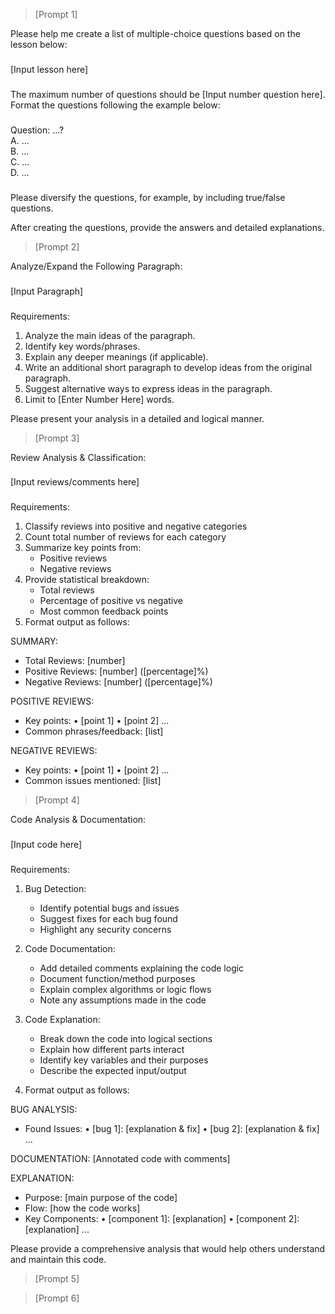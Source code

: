 > [Prompt 1]

Please help me create a list of multiple-choice questions based on the lesson below:
###
[Input lesson here]
###
The maximum number of questions should be [Input number question here]. Format the questions following the example below:
###
Question: ...?  
A. ...  
B. ...  
C. ...  
D. ...  
###
Please diversify the questions, for example, by including true/false questions.

After creating the questions, provide the answers and detailed explanations.

> [Prompt 2]

Analyze/Expand the Following Paragraph:
###
[Input Paragraph]
###

Requirements:
1. Analyze the main ideas of the paragraph.
2. Identify key words/phrases.
3. Explain any deeper meanings (if applicable).
4. Write an additional short paragraph to develop ideas from the original paragraph.
5. Suggest alternative ways to express ideas in the paragraph.
6. Limit to [Enter Number Here] words.

Please present your analysis in a detailed and logical manner.

> [Prompt 3]

Review Analysis & Classification:
###
[Input reviews/comments here]
###

Requirements:
1. Classify reviews into positive and negative categories
2. Count total number of reviews for each category
3. Summarize key points from:
   - Positive reviews
   - Negative reviews
4. Provide statistical breakdown:
   - Total reviews
   - Percentage of positive vs negative
   - Most common feedback points
5. Format output as follows:
   
SUMMARY:
- Total Reviews: [number]
- Positive Reviews: [number] ([percentage]%)
- Negative Reviews: [number] ([percentage]%)

POSITIVE REVIEWS:
- Key points:
  • [point 1]
  • [point 2]
  ...
- Common phrases/feedback: [list]

NEGATIVE REVIEWS:
- Key points:
  • [point 1]
  • [point 2]
  ...
- Common issues mentioned: [list]

> [Prompt 4]

Code Analysis & Documentation:
###
[Input code here]
###

Requirements:
1. Bug Detection:
   - Identify potential bugs and issues
   - Suggest fixes for each bug found
   - Highlight any security concerns

2. Code Documentation:
   - Add detailed comments explaining the code logic
   - Document function/method purposes
   - Explain complex algorithms or logic flows
   - Note any assumptions made in the code

3. Code Explanation:
   - Break down the code into logical sections
   - Explain how different parts interact
   - Identify key variables and their purposes
   - Describe the expected input/output

4. Format output as follows:

BUG ANALYSIS:
- Found Issues:
  • [bug 1]: [explanation & fix]
  • [bug 2]: [explanation & fix]
  ...

DOCUMENTATION:
[Annotated code with comments]

EXPLANATION:
- Purpose: [main purpose of the code]
- Flow: [how the code works]
- Key Components:
  • [component 1]: [explanation]
  • [component 2]: [explanation]
  ...

Please provide a comprehensive analysis that would help others understand and maintain this code.

> [Prompt 5]



> [Prompt 6]